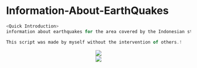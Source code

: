 # Information-About-EarthQuakes

```js
<Quick Introduction>
information about earthquakes for the area covered by the Indonesian state for the archipelago.

This script was made by myself without the intervention of others.!
```
<center><img src="https://discord.c99.nl/widget/theme-2/447411230098063362.png">
<br>
<img src="https://github.com/penucuriCode/bmkg/blob/main/img/wa.PNG">
